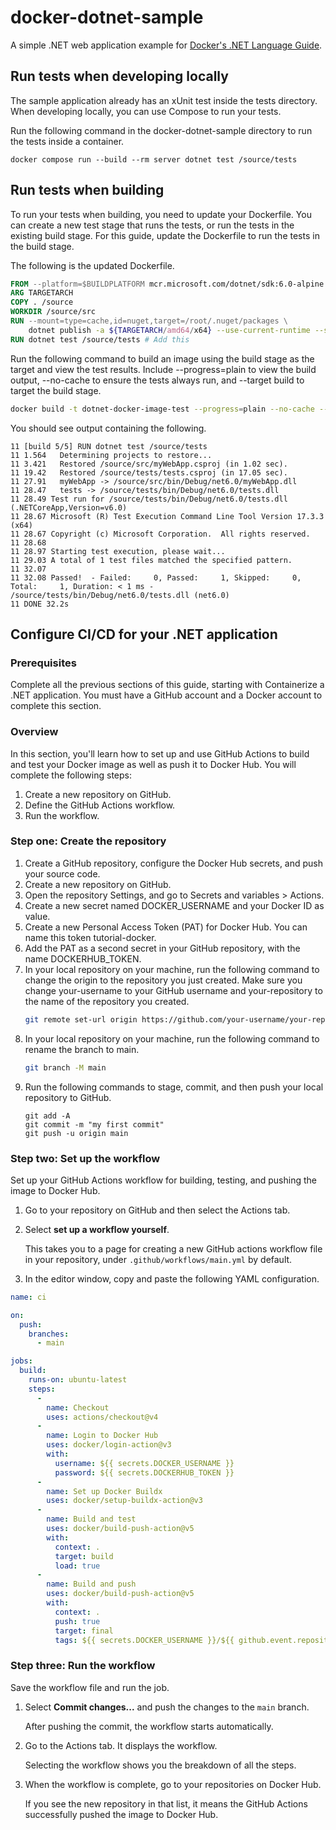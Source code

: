 # docker-dotnet-sample

A simple .NET web application example for [Docker's .NET Language Guide](https://docs.docker.com/language/dotnet/).


## Run tests when developing locally
The sample application already has an xUnit test inside the tests directory. When developing locally, you can use Compose to run your tests.

Run the following command in the docker-dotnet-sample directory to run the tests inside a container.
```
docker compose run --build --rm server dotnet test /source/tests
````

## Run tests when building
To run your tests when building, you need to update your Dockerfile. You can create a new test stage that runs the tests, or run the tests in the existing build stage. For this guide, update the Dockerfile to run the tests in the build stage.

The following is the updated Dockerfile.

```Dockerfile
FROM --platform=$BUILDPLATFORM mcr.microsoft.com/dotnet/sdk:6.0-alpine AS build
ARG TARGETARCH
COPY . /source
WORKDIR /source/src
RUN --mount=type=cache,id=nuget,target=/root/.nuget/packages \
    dotnet publish -a ${TARGETARCH/amd64/x64} --use-current-runtime --self-contained false -o /app
RUN dotnet test /source/tests # Add this
```

Run the following command to build an image using the build stage as the target and view the test results. Include --progress=plain to view the build output, --no-cache to ensure the tests always run, and --target build to target the build stage.

```bash
docker build -t dotnet-docker-image-test --progress=plain --no-cache --target build .
```
You should see output containing the following.

```
11 [build 5/5] RUN dotnet test /source/tests
11 1.564   Determining projects to restore...
11 3.421   Restored /source/src/myWebApp.csproj (in 1.02 sec).
11 19.42   Restored /source/tests/tests.csproj (in 17.05 sec).
11 27.91   myWebApp -> /source/src/bin/Debug/net6.0/myWebApp.dll
11 28.47   tests -> /source/tests/bin/Debug/net6.0/tests.dll
11 28.49 Test run for /source/tests/bin/Debug/net6.0/tests.dll (.NETCoreApp,Version=v6.0)
11 28.67 Microsoft (R) Test Execution Command Line Tool Version 17.3.3 (x64)
11 28.67 Copyright (c) Microsoft Corporation.  All rights reserved.
11 28.68
11 28.97 Starting test execution, please wait...
11 29.03 A total of 1 test files matched the specified pattern.
11 32.07
11 32.08 Passed!  - Failed:     0, Passed:     1, Skipped:     0, Total:     1, Duration: < 1 ms - /source/tests/bin/Debug/net6.0/tests.dll (net6.0)
11 DONE 32.2s
```

## Configure CI/CD for your .NET application

### Prerequisites

Complete all the previous sections of this guide, starting with Containerize a .NET application. You must have a GitHub account and a Docker account to complete this section.

### Overview

In this section, you'll learn how to set up and use GitHub Actions to build and test your Docker image as well as push it to Docker Hub. You will complete the following steps:

1. Create a new repository on GitHub.
2. Define the GitHub Actions workflow.
3. Run the workflow.

### Step one: Create the repository

1. Create a GitHub repository, configure the Docker Hub secrets, and push your source code.
2. Create a new repository on GitHub.
3. Open the repository Settings, and go to Secrets and variables > Actions.
4. Create a new secret named DOCKER_USERNAME and your Docker ID as value.
5. Create a new Personal Access Token (PAT) for Docker Hub. You can name this token tutorial-docker.
5. Add the PAT as a second secret in your GitHub repository, with the name DOCKERHUB_TOKEN.
6. In your local repository on your machine, run the following command to change the origin to the repository you just created. Make sure you change your-username to your GitHub username and your-repository to the name of the repository you created.
    ```bash
    git remote set-url origin https://github.com/your-username/your-repository.git
    ```
7. In your local repository on your machine, run the following command to rename the branch to main.
    ```bash
    git branch -M main
    ```
8. Run the following commands to stage, commit, and then push your local repository to GitHub.
    ```
    git add -A
    git commit -m "my first commit"
    git push -u origin main
    ```

### Step two: Set up the workflow
Set up your GitHub Actions workflow for building, testing, and pushing the image to Docker Hub.
1. Go to your repository on GitHub and then select the Actions tab.
2. Select **set up a workflow yourself**. 

    This takes you to a page for creating a new GitHub actions workflow file in your repository, under ``.github/workflows/main.yml`` by default.
3. In the editor window, copy and paste the following YAML configuration.
```yml
name: ci

on:
  push:
    branches:
      - main

jobs:
  build:
    runs-on: ubuntu-latest
    steps:
      -
        name: Checkout
        uses: actions/checkout@v4
      -
        name: Login to Docker Hub
        uses: docker/login-action@v3
        with:
          username: ${{ secrets.DOCKER_USERNAME }}
          password: ${{ secrets.DOCKERHUB_TOKEN }}
      -
        name: Set up Docker Buildx
        uses: docker/setup-buildx-action@v3
      -
        name: Build and test
        uses: docker/build-push-action@v5
        with:
          context: .
          target: build
          load: true
      -
        name: Build and push
        uses: docker/build-push-action@v5
        with:
          context: .
          push: true
          target: final
          tags: ${{ secrets.DOCKER_USERNAME }}/${{ github.event.repository.name }}:latest
```

### Step three: Run the workflow
Save the workflow file and run the job.

1. Select **Commit changes...** and push the changes to the ``main`` branch.
    
    After pushing the commit, the workflow starts automatically.
2. Go to the Actions tab. It displays the workflow.

    Selecting the workflow shows you the breakdown of all the steps.
3. When the workflow is complete, go to your repositories on Docker Hub.

    If you see the new repository in that list, it means the GitHub Actions successfully pushed the image to Docker Hub.